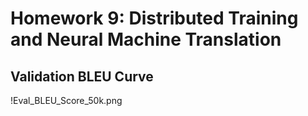 # Homework 9: Distributed Training and Neural Machine Translation

## Validation BLEU Curve
!Eval_BLEU_Score_50k.png
